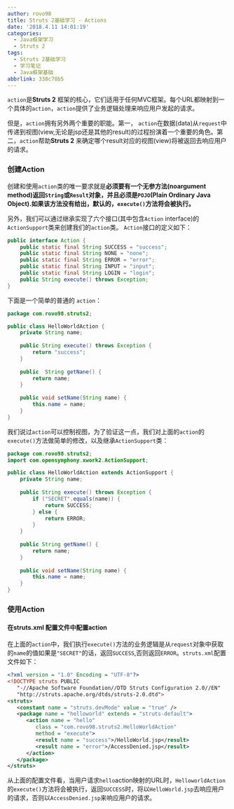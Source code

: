 ```yaml
---
author: rovo98
title: Struts 2基础学习 - Actions
date: '2018.4.11 14:01:19'
categories:
  - Java框架学习
  - Struts 2
tags:
  - Struts 2基础学习
  - 学习笔记
  - Java框架基础
abbrlink: 338c78b5
---
```


``action``是**Struts 2** 框架的核心，它们适用于任何MVC框架。每个URL都映射到一个具体的``action``，``action``提供了业务逻辑处理来响应用户发起的请求。

<!-- more -->

但是，``action``拥有另外两个重要的职能。第一，	``action``在数据(data)从``request``中传递到视图(view,无论是jsp还是其他的result)的过程扮演着一个重要的角色。第二，``action``帮助**Struts 2** 来确定哪个result对应的视图(view)将被返回去响应用户的请求。

### 创建Action

创建和使用``action``类的唯一要求就是**必须要有一个无参方法(noargument method)返回``String``或``Result``对象，并且必须是``POJO``(Plain Ordinary Java Object).如果该方法没有给出，默认的，``execute()``方法将会被执行。**

另外，我们可以通过继承实现了六个接口(其中包含``Action`` interface)的``ActionSupport``类来创建我们的``action``类。 ``Action``接口的定义如下：

```java
public interface Action {
	public static final String SUCCESS = "success";
    public static final String NONE = "none";
    public static final String ERROR = "error";
    public static final String INPUT = "input";
    public static final String LOGIN = "login";
    public String execute() throws Exception;
}
```

下面是一个简单的普通的	``action``：

```java
package com.rovo98.struts2;

public class HelloWorldAction {
	private String name;
    
    public String execute() throws Exception {
    	return "success";
    }
    
    public  String getNane() {
    	return name;
    }
    
    public void setName(String name) {
    	this.name = name;
    }
}
```

我们说过``action``可以控制视图，为了验证这一点，我们对上面的``action``的``execute()``方法做简单的修改，以及继承``ActionSupport``类：

```java
package com.rovo98.struts2;
import com.opensymphony.xwork2.ActionSupport;

public class HelloWorldAction extends ActionSupport {
	private String name;
    
    public String execute() throws Exception {
    	if ("SECRET".equals(name)) {
        	return SUCCESS;
        } else {
        	return ERROR;
        }
    }
    
    public String getName() {
    	return name;
    }
    
    public void setName(String name) {
    	this.name = name;
    }
}
```

### 使用Action

#### 在struts.xml 配置文件中配置action

在上面的``action``中，我们执行``execute()``方法的业务逻辑是从``request``对象中获取的``name``的值如果是``"SECRET"``的话，返回``SUCCESS``,否则返回``ERROR``。``struts.xml``配置文件如下：

```xml
<?xml version = "1.0" Encoding = "UTF-8"?>
<!DOCTYPE struts PUBLIC
   "-//Apache Software Foundation//DTD Struts Configuration 2.0//EN"
   "http://struts.apache.org/dtds/struts-2.0.dtd">
<struts>
   <constant name = "struts.devMode" value = "true" />
   <package name = "helloworld" extends = "struts-default">
      <action name = "hello" 
         class = "com.rovo98.struts2.HelloWorldAction"
         method = "execute">
         <result name = "success">/HelloWorld.jsp</result>
         <result name = "error">/AccessDenied.jsp</result>
      </action>
   </package>
</struts>
```

从上面的配置文件看，当用户请求``hello``action映射的URL时，``HelloworldAction``的``execute()``方法将会被执行，返回``SUCCESS``时，将以``HelloWorld.jsp``去响应用户的请求，否则以``AccessDenied.jsp``来响应用户的请求。
